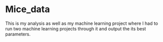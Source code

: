 # Mice_data

This is my analysis as well as my machine learning project where I had to run two machine learning projects through it and output the its best parameters.
